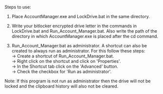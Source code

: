 Steps to use:

1. Place AccountManager.exe and LockDrive.bat in the same directory.

2. Write your bitlocker encrypted drive letter in the commands in LockDrive.bat and Run_Account_Manager.bat. Also write the path of the directory in which AccountManager.exe is placed after the cd command.

3. Run_Account_Manager.bat as administrator. 
A shortcut can also be created to always run as administrator. For this follow these steps:  
-> Create a shortcut of Run_Account_Manager.bat.  
-> Right click on the shortcut and click on 'Properties'.  
-> In the Shortcut tab click on the 'Advanced' button.  
-> Check the checkbox for 'Run as administrator'.

Note: If this program is not run as administrator then the drive will not be locked and the clipboard history will also not be cleared.

